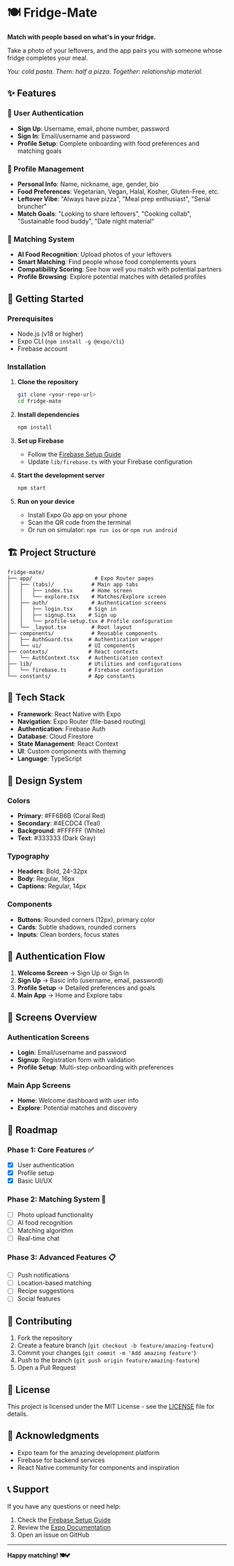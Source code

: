 # 🍽️ Fridge-Mate

**Match with people based on what's in your fridge.**

Take a photo of your leftovers, and the app pairs you with someone whose fridge completes your meal.

_You: cold pasta. Them: half a pizza. Together: relationship material._

## ✨ Features

### 🔐 User Authentication

- **Sign Up**: Username, email, phone number, password
- **Sign In**: Email/username and password
- **Profile Setup**: Complete onboarding with food preferences and matching goals

### 👤 Profile Management

- **Personal Info**: Name, nickname, age, gender, bio
- **Food Preferences**: Vegetarian, Vegan, Halal, Kosher, Gluten-Free, etc.
- **Leftover Vibe**: "Always have pizza", "Meal prep enthusiast", "Serial bruncher"
- **Match Goals**: "Looking to share leftovers", "Cooking collab", "Sustainable food buddy", "Date night material"

### 🎯 Matching System

- **AI Food Recognition**: Upload photos of your leftovers
- **Smart Matching**: Find people whose food complements yours
- **Compatibility Scoring**: See how well you match with potential partners
- **Profile Browsing**: Explore potential matches with detailed profiles

## 🚀 Getting Started

### Prerequisites

- Node.js (v18 or higher)
- Expo CLI (`npm install -g @expo/cli`)
- Firebase account

### Installation

1. **Clone the repository**

   ```bash
   git clone <your-repo-url>
   cd fridge-mate
   ```

2. **Install dependencies**

   ```bash
   npm install
   ```

3. **Set up Firebase**

   - Follow the [Firebase Setup Guide](./FIREBASE_SETUP.md)
   - Update `lib/firebase.ts` with your Firebase configuration

4. **Start the development server**

   ```bash
   npm start
   ```

5. **Run on your device**
   - Install Expo Go app on your phone
   - Scan the QR code from the terminal
   - Or run on simulator: `npm run ios` or `npm run android`

## 🏗️ Project Structure

```
fridge-mate/
├── app/                    # Expo Router pages
│   ├── (tabs)/            # Main app tabs
│   │   ├── index.tsx      # Home screen
│   │   └── explore.tsx    # Matches/Explore screen
│   ├── auth/              # Authentication screens
│   │   ├── login.tsx     # Sign in
│   │   ├── signup.tsx    # Sign up
│   │   └── profile-setup.tsx # Profile configuration
│   └── _layout.tsx        # Root layout
├── components/            # Reusable components
│   ├── AuthGuard.tsx     # Authentication wrapper
│   └── ui/               # UI components
├── contexts/             # React contexts
│   └── AuthContext.tsx   # Authentication context
├── lib/                  # Utilities and configurations
│   └── firebase.ts       # Firebase configuration
└── constants/            # App constants
```

## 🔧 Tech Stack

- **Framework**: React Native with Expo
- **Navigation**: Expo Router (file-based routing)
- **Authentication**: Firebase Auth
- **Database**: Cloud Firestore
- **State Management**: React Context
- **UI**: Custom components with theming
- **Language**: TypeScript

## 🎨 Design System

### Colors

- **Primary**: #FF6B6B (Coral Red)
- **Secondary**: #4ECDC4 (Teal)
- **Background**: #FFFFFF (White)
- **Text**: #333333 (Dark Gray)

### Typography

- **Headers**: Bold, 24-32px
- **Body**: Regular, 16px
- **Captions**: Regular, 14px

### Components

- **Buttons**: Rounded corners (12px), primary color
- **Cards**: Subtle shadows, rounded corners
- **Inputs**: Clean borders, focus states

## 🔐 Authentication Flow

1. **Welcome Screen** → Sign Up or Sign In
2. **Sign Up** → Basic info (username, email, password)
3. **Profile Setup** → Detailed preferences and goals
4. **Main App** → Home and Explore tabs

## 📱 Screens Overview

### Authentication Screens

- **Login**: Email/username and password
- **Signup**: Registration form with validation
- **Profile Setup**: Multi-step onboarding with preferences

### Main App Screens

- **Home**: Welcome dashboard with user info
- **Explore**: Potential matches and discovery

## 🚧 Roadmap

### Phase 1: Core Features ✅

- [x] User authentication
- [x] Profile setup
- [x] Basic UI/UX

### Phase 2: Matching System 🚧

- [ ] Photo upload functionality
- [ ] AI food recognition
- [ ] Matching algorithm
- [ ] Real-time chat

### Phase 3: Advanced Features 📋

- [ ] Push notifications
- [ ] Location-based matching
- [ ] Recipe suggestions
- [ ] Social features

## 🤝 Contributing

1. Fork the repository
2. Create a feature branch (`git checkout -b feature/amazing-feature`)
3. Commit your changes (`git commit -m 'Add amazing feature'`)
4. Push to the branch (`git push origin feature/amazing-feature`)
5. Open a Pull Request

## 📄 License

This project is licensed under the MIT License - see the [LICENSE](LICENSE) file for details.

## 🙏 Acknowledgments

- Expo team for the amazing development platform
- Firebase for backend services
- React Native community for components and inspiration

## 📞 Support

If you have any questions or need help:

1. Check the [Firebase Setup Guide](./FIREBASE_SETUP.md)
2. Review the [Expo Documentation](https://docs.expo.dev/)
3. Open an issue on GitHub

---

**Happy matching! 🍽️💕**
